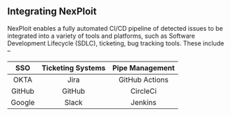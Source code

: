 ## Integrating NexPloit
NexPloit enables a fully automated CI/CD pipeline of detected issues to be integrated into a variety of tools and platforms, such as Software Development Lifecycle (SDLC), ticketing, bug tracking tools. These include –

| **SSO**       | **Ticketing Systems** | **Pipe Management** |
| :-----------: |:---------------------:| :-----------------: |
| OKTA          | Jira                  | GitHub Actions      |
| GitHub        | GitHub                | CircleCi            |
| Google        | Slack                 | Jenkins             |
